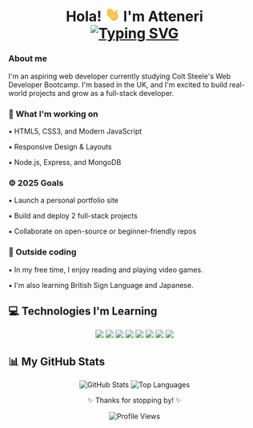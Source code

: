 <h1 align="center">
Hola! <img src="https://raw.githubusercontent.com/ABSphreak/ABSphreak/master/gifs/Hi.gif" width="30px"> I'm Atteneri 
<br>
<a href="https://git.io/typing-svg"><img src="https://readme-typing-svg.demolab.com?font=Montserrat&duration=3500&pause=1000&color=74aa9c&center=true&vCenter=true&width=435&lines=Aspiring+Full+Stack+Developer;Learning+Web+Development" alt="Typing SVG" /></a>
</h1>

<!-- About Me Section -->
<h3>About me</h3>
<p>I'm an aspiring web developer currently studying Colt Steele's Web Developer Bootcamp. I'm based in the UK, and I'm excited to build real-world projects and grow as a full-stack developer.</p>
<h3>🌱 What I'm working on</h3>
<p>▪️ HTML5, CSS3, and Modern JavaScript</p>
<p>▪️ Responsive Design & Layouts</p>
<p>▪️ Node.js, Express, and MongoDB</p>
<h3>⚙️ 2025 Goals</h3>
<p>▪️ Launch a personal portfolio site</p>
<p>▪️ Build and deploy 2 full-stack projects</p>
<p>▪️ Collaborate on open-source or beginner-friendly repos</p>
<h3>👾 Outside coding</h3>
<p>▪️ In my free time, I enjoy reading and playing video games.</p>
<p>▪️ I'm also learning British Sign Language and Japanese.</p>

<!-- Skills Section -->
<h2>💻 Technologies I'm Learning</h2>
<p width="700" align="center">
  <img src="https://img.shields.io/badge/HTML5-74aa9c?style=for-the-badge&logo=html5&logoColor=fff"/>
  <img src="https://img.shields.io/badge/CSS3-74aa9c?style=for-the-badge&logo=css3&logoColor=fff"/>
  <img src="https://img.shields.io/badge/JavaScript-74aa9c?style=for-the-badge&logo=javascript&logoColor=fff"/>
  <img src="https://img.shields.io/badge/Node.js-74aa9c?style=for-the-badge&logo=node.js&logoColor=fff"/>
  <img src="https://img.shields.io/badge/Express-74aa9c?style=for-the-badge&logo=express&logoColor=fff"/>
  <img src="https://img.shields.io/badge/MongoDB-74aa9c?style=for-the-badge&logo=mongodb&logoColor=fff"/>
  <img src="https://img.shields.io/badge/Bootstrap-74aa9c?style=for-the-badge&logo=bootstrap&logoColor=fff"/>
  <img src="https://img.shields.io/badge/Git-74aa9c?style=for-the-badge&logo=git&logoColor=fff"/>
</p>

<!-- GitHub Stats Section -->
<h2>📊 My GitHub Stats</h2>
<div align="center">
<img height="180em" src="https://github-readme-stats.vercel.app/api?username=AtteneriS&show_icons=true&theme=vue-dark&hide_border=true&count_private=true" alt="GitHub Stats" />
<img height="180em" src="https://github-readme-stats.vercel.app/api/top-langs/?username=AtteneriS&layout=compact&theme=vue-dark&hide_border=true" alt="Top Languages" />
</div> 

<!-- Footer -->
<div align="center">
    <p>✨ Thanks for stopping by! ✨</p>
    <img src="https://komarev.com/ghpvc/?username=AtteneriS&style=flat-square&color=orange" alt="Profile Views" />
</div>
